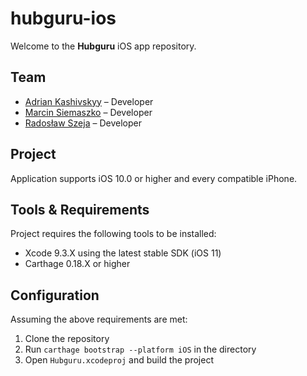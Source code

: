 # hubguru-ios

Welcome to the **Hubguru** iOS app repository.

## Team

- [Adrian Kashivskyy](mailto:adrian.kashivskyy@netguru.co) – Developer
- [Marcin Siemaszko](mailto:marcin.siemaszko@netguru.co) – Developer
- [Radosław Szeja](mailto:radoslaw.szeja@netguru.co) – Developer

## Project

Application supports iOS 10.0 or higher and every compatible iPhone.

## Tools & Requirements

Project requires the following tools to be installed:

- Xcode 9.3.X using the latest stable SDK (iOS 11)
- Carthage 0.18.X or higher

## Configuration

Assuming the above requirements are met:

1. Clone the repository
2. Run `carthage bootstrap --platform iOS` in the directory
3. Open `Hubguru.xcodeproj` and build the project
